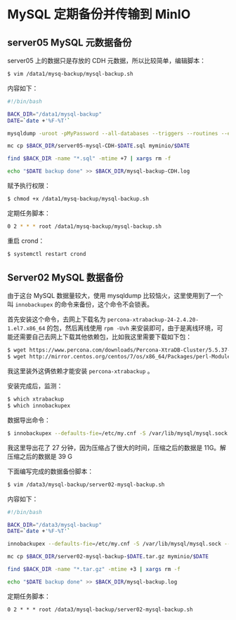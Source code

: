 # MySQL 定期备份并传输到 MinIO



## server05 MySQL 元数据备份

server05 上的数据只是存放的 CDH 元数据，所以比较简单，编辑脚本：

```bash
$ vim /data1/mysq-backup/mysql-backup.sh
```

内容如下：

```bash
#!/bin/bash

BACK_DIR="/data1/mysql-backup"
DATE=`date +'%F-%T'`

mysqldump -uroot -pMyPassword --all-databases --triggers --routines --events > $BACK_DIR/server05-mysql-CDH-$DATE.sql

mc cp $BACK_DIR/server05-mysql-CDH-$DATE.sql myminio/$DATE

find $BACK_DIR -name "*.sql" -mtime +7 | xargs rm -f

echo "$DATE backup done" >> $BACK_DIR/mysql-backup-CDH.log
```

赋予执行权限：

```bash
$ chmod +x /data1/mysq-backup/mysql-backup.sh
```

定期任务脚本：

```bash
0 2 * * * root /data1/mysq-backup/mysql-backup.sh
```

重启 crond：

```bash
$ systemctl restart crond
```





## Server02 MySQL 数据备份

由于这台 MySQL 数据量较大，使用 mysqldump 比较恼火，这里使用到了一个叫 `innobackupex` 的命令来备份，这个命令不会锁表。

首先安装这个命令，去网上下载名为 `percona-xtrabackup-24-2.4.20-1.el7.x86_64` 的包，然后离线使用 `rpm -Uvh` 来安装即可，由于是离线环境，可能还需要自己去网上下载其他依赖包，比如我这里需要下载如下包：

```bash
$ wget https://www.percona.com/downloads/Percona-XtraDB-Cluster/5.5.37-25.10/RPM/rhel6/x86_64/Percona-XtraDB-Cluster-shared-55-5.5.37-25.10.756.el6.x86_64.rpm
$ wget http://mirror.centos.org/centos/7/os/x86_64/Packages/perl-Module-Install-1.06-4.el7.noarch.rpm
```

我这里装外这俩依赖才能安装 `percona-xtrabackup` 。

安装完成后，监测：

```bash
$ which xtrabackup
$ which innobackupex
```

数据导出命令：

```bash
$ innobackupex --defaults-fie=/etc/my.cnf -S /var/lib/mysql/mysql.sock --user=root --password='******' --throottle=2000 --stream=tar /data3/mysql-backup/ | gzip > /data3/mysql-backup/server02-mysql-backup.tar.gz
```

我这里导出花了 27 分钟，因为压缩占了很大的时间，压缩之后的数据是 11G。解压缩之后的数据是 39 G



下面编写完成的数据备份脚本：

```bash
$ vim /data3/mysql-backup/server02-mysql-backup.sh
```

内容如下：

```bash
#!/bin/bash

BACK_DIR="/data3/mysql-backup"
DATE=`date +'%F-%T'`

innobackupex --defaults-fie=/etc/my.cnf -S /var/lib/mysql/mysql.sock --user=root --password='******' --throottle=2000 --stream=tar $BACK_DIR | gzip > $BACK_DIR/server02-mysql-backup-$DATE.tar.gz

mc cp $BACK_DIR/server02-mysql-backup-$DATE.tar.gz myminio/$DATE

find $BACK_DIR -name "*.tar.gz" -mtime +3 | xargs rm -f

echo "$DATE backup done" >> $BACK_DIR/mysql-backup.log
```

定期任务脚本：

```
0 2 * * * root /data3/mysql-backup/server02-mysql-backup.sh
```






